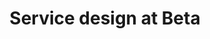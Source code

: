 ---
layout: article
title: "Service design at Beta"
description: "Where to start with service design..."
tags: service-design
order: 4
---